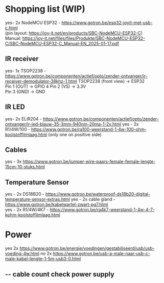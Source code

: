 
# Shopping list (WIP)
yes- 2x NodeMCU ESP32 - https://www.gotron.be/esp32-joyit-met-usb-c.html  
(pin layout: https://joy-it.net/en/products/SBC-NodeMCU-ESP32-C)  
Manual: https://joy-it.net/files/files/Produkte/SBC-NodeMCU-ESP32-C/SBC-NodeMCU-ESP32-C_Manual-EN_2025-01-17.pdf  

## IR receiver
yes- 1x TSOP2238 - https://www.gotron.be/componenten/actief/opto/zender-ontvanger/ir-receiver-demodulator-38khz-1.html 
TSOP2238 (front view) → ESP32  
Pin 1 (OUT) → GPIO 4
Pin 2 (VS)  → 3.3V  
Pin 3 (GND) → GND  

## IR LED
yes- 2x ELIR204 - https://www.gotron.be/componenten/actief/opto/zender-ontvanger/ir-led-blauw-35-3mm-940nm-20ma-1-2v.html
yes - 2x R1/4W/100 - https://www.gotron.be/ra100-weerstand-1-4w-100-ohm-koolstoffilmlaag.html 
(only one on positive side)  

## Cables
yes - 3x https://www.gotron.be/jumper-wire-paars-female-female-lengte-15cm-10-stuks.html


## Temperature Sensor
yes - 2x DS18B20 - https://www.gotron.be/waterproof-ds18b20-digital-temperature-sensor-extras.html
yes - 2x cable gland - https://www.gotron.be/kabelwartel-zwart-pg7.html  
yes - 2x R1/4W/4K7 - https://www.gotron.be/ra4k7-weerstand-1-4w-4-7-kohm-koolstoffilmlaag.html


# Power
yes 2x https://www.gotron.be/energie/voedingen/gestabiliseerd/usb/usb-voeding-4w.html
no 2x https://www.gotron.be/usb-a-male-naar-usb-c-male-kabel-lengte-1-5m-usb3-0.html

--
cable count check
power supply
--